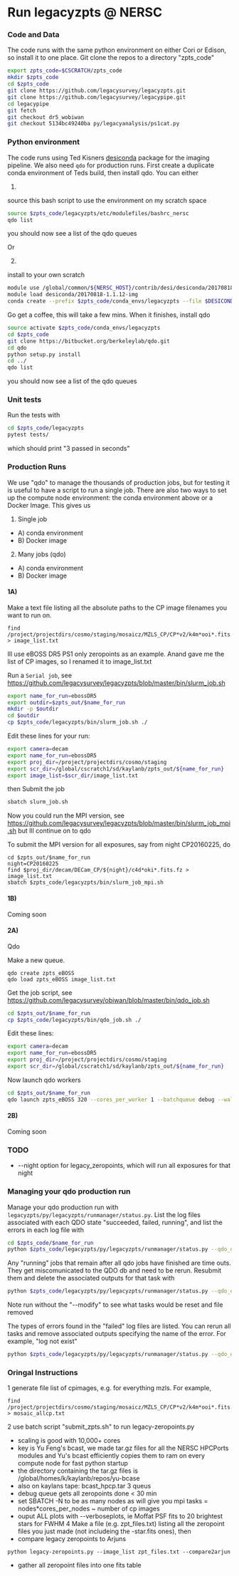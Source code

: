 # Run legacyzpts @ NERSC

### Code and Data
The code runs with the same python environment on either Cori or Edison, so install it to one place. Git clone the repos to a directory "zpts_code"
```sh
export zpts_code=$CSCRATCH/zpts_code
mkdir $zpts_code
cd $zpts_code
git clone https://github.com/legacysurvey/legacyzpts.git
git clone https://github.com/legacysurvey/legacypipe.git
cd legacypipe
git fetch
git checkout dr5_wobiwan
git checkout 5134bc49240ba py/legacyanalysis/ps1cat.py
```

### Python environment
The code runs using Ted Kisners [desiconda](https://github.com/desihub/desiconda.git) package for the imaging pipeline. We also need `qdo` for production runs. First create a duplicate conda environment of Teds build, then install qdo. You can either 

1)
source this bash script to use the environment on my scratch space
```sh
source $zpts_code/legacyzpts/etc/modulefiles/bashrc_nersc
qdo list
```
you should now see a list of the qdo queues

Or 

2)
install to your own scratch
```sh
module use /global/common/${NERSC_HOST}/contrib/desi/desiconda/20170818-1.1.12-img/modulefiles
module load desiconda/20170818-1.1.12-img
conda create --prefix $zpts_code/conda_envs/legacyzpts --file $DESICONDA/pkg_list.txt
```

Go get a coffee, this will take a few mins. When it finishes, install qdo
```sh
source activate $zpts_code/conda_envs/legacyzpts
cd $zpts_code
git clone https://bitbucket.org/berkeleylab/qdo.git
cd qdo
python setup.py install
cd ../
qdo list
```
you should now see a list of the qdo queues

### Unit tests
Run the tests with
```sh
cd $zpts_code/legacyzpts
pytest tests/
```
which should print "3 passed in <blah> seconds"

### Production Runs

We use "qdo" to manage the thousands of production jobs, but for testing it is useful to have a script to run a single job. There are also two ways to set up the compute node environment: the conda environment above or a Docker Image. This gives us 
 1) Single job
 * A) conda environment
 * B) Docker image
 2) Many jobs (qdo)
 * A) conda environment
 * B) Docker image

#### 1A)
Make a text file listing all the absolute paths to the CP image filenames you want to run on.
```
find /project/projectdirs/cosmo/staging/mosaicz/MZLS_CP/CP*v2/k4m*ooi*.fits.fz > image_list.txt
```
Ill use eBOSS DR5 PS1 only zeropoints as an example. Anand gave me the list of CP images, so I renamed it to image_list.txt

Run a `Serial job`, see
https://github.com/legacysurvey/legacyzpts/blob/master/bin/slurm_job.sh

```sh
export name_for_run=ebossDR5
export outdir=$zpts_out/$name_for_run
mkdir -p $outdir
cd $outdir
cp $zpts_code/legacyzpts/bin/slurm_job.sh ./
```

Edit these lines for your run:
```sh
export camera=decam
export name_for_run=ebossDR5
export proj_dir=/project/projectdirs/cosmo/staging
export scr_dir=/global/cscratch1/sd/kaylanb/zpts_out/${name_for_run}
export image_list=$scr_dir/image_list.txt
```

then Submit the job
```sh
sbatch slurm_job.sh
```

Now you could run the MPI version, see 
https://github.com/legacysurvey/legacyzpts/blob/master/bin/slurm_job_mpi.sh
but Ill continue on to qdo

To submit the MPI version for all exposures, say from night CP20160225, do
```
cd $zpts_out/$name_for_run
night=CP20160225
find $proj_dir/decam/DECam_CP/${night}/c4d*oki*.fits.fz > image_list.txt
sbatch $zpts_code/legacyzpts/bin/slurm_job_mpi.sh
```

#### 1B)
Coming soon

#### 2A)
Qdo

Make a new queue. 
```
qdo create zpts_eBOSS
qdo load zpts_eBOSS image_list.txt
```

Get the job script, see
https://github.com/legacysurvey/obiwan/blob/master/bin/qdo_job.sh
```sh
cd $zpts_out/$name_for_run
cp $zpts_code/legacyzpts/bin/qdo_job.sh ./
```

Edit these lines:
```sh
export camera=decam
export name_for_run=ebossDR5
export proj_dir=/project/projectdirs/cosmo/staging
export scr_dir=/global/cscratch1/sd/kaylanb/zpts_out/${name_for_run}
```

Now launch qdo workers
```sh
cd $zpts_out/$name_for_run
qdo launch zpts_eBOSS 320 --cores_per_worker 1 --batchqueue debug --walltime 00:30:00 --script $zpts_out/$name_for_run/qdo_job.sh --keep_env
```

#### 2B)
Coming soon

### TODO

* --night option for legacy_zeropoints, which will run all exposures for that night 

### Managing your qdo production run
Manage your qdo production run with `legacyzpts/py/legacyzpts/runmanager/status.py`. List the log files associated with each QDO state "succeeded, failed, running", and list the errors in each log file with
```sh
cd $zpts_code/$name_for_run
python $zpts_code/legacyzpts/py/legacyzpts/runmanager/status.py --qdo_quename zpts_eBOSS --outdir $zpts_code/$name_for_run
```

Any "running" jobs that remain after all qdo jobs have finished are time outs. They get miscomunicated to the QDO db and need to be rerun. Resubmit them and delete the associated outputs for that task with 
```sh
python $zpts_code/legacyzpts/py/legacyzpts/runmanager/status.py --qdo_quename zpts_eBOSS --outdir $zpts_code/$name_for_run --running_to_pending --modify
```
Note run without the "--modify" to see what tasks would be reset and file removed

The types of errors found in the "failed" log files are listed. You can rerun all tasks and remove associated outputs specifying the name of the error. For example, "log not exist"
```sh
python $zpts_code/legacyzpts/py/legacyzpts/runmanager/status.py --qdo_quename zpts_eBOSS --outdir $zpts_code/$name_for_run --failed_message_to_pending "log not exist" --modify
```

### Oringal Instructions

1 generate file list of cpimages, e.g. for everything mzls. For example,
```
find /project/projectdirs/cosmo/staging/mosaicz/MZLS_CP/CP*v2/k4m*ooi*.fits.fz > mosaic_allcp.txt
```
2 use batch script "submit_zpts.sh" to run legacy-zeropoints.py
 * scaling is good with 10,000+ cores
 * key is Yu Feng's bcast, we made tar.gz files for all the NERSC HPCPorts modules and Yu's bcast efficiently copies them to ram on every compute node for fast python startup
 * the directory containing the tar.gz files is /global/homes/k/kaylanb/repos/yu-bcase
 * also on kaylans tape: bcast_hpcp.tar
3 queus
 * debug queue gets all zeropoints done < 30 min
 * set SBATCH -N to be as many nodes as will give you mpi tasks = nodes*cores_per_nodes ~ number of cp images
 * ouput ALL plots with --verboseplots, ie Moffat PSF fits to 20 brightest stars for FWHM
 4 Make a file (e.g. zpt_files.txt) listing all the zeropoint files you just made (not includeing the -star.fits ones), then 
  * compare legacy zeropoints to Arjuns 
  ```
  python legacy-zeropoints.py --image_list zpt_files.txt --compare2arjun
  ```
  * gather all zeropoint files into one fits table
  ```python legacy-zeropoints-gather.py --file_list zpt_files.txt --nproc 1 --outname gathered_zpts.fits
  ```


